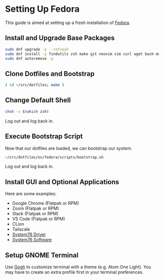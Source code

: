 # Setting Up Fedora

This guide is aimed at setting up a fresh installation of [Fedora](https://getfedora.org/).

## Install and Upgrade Base Packages

```bash
sudo dnf upgrade -y --refresh
sudo dnf install -y findutils zsh make git neovim vim curl wget bash mold
sudo dnf autoremove -y
```

## Clone Dotfiles and Bootstrap

```bash
( cd ~/src/dotfiles; make )
```

## Change Default Shell

```bash
chsh -s $(which zsh)
```

Log out and log back in.

## Execute Bootstrap Script

Now that our dotfiles are loaded, we can bootstrap our system.

```bash
~/src/dotfiles/os/fedora/scripts/bootstrap.sh
```

Log out and log back in.

## Install GUI and Optional Applications

Here are some examples:

- Google Chrome (Flatpak or RPM)
- Zoom (Flatpak or RPM)
- Slack (Flatpak or RPM)
- VS Code (Flatpak or RPM)
- CLion
- Tailscale
- [System76 Driver](https://support.system76.com/articles/system76-driver/)
- [System76 Software](https://support.system76.com/articles/system76-software/)

## Setup GNOME Terminal

Use [Gogh](https://mayccoll.github.io/Gogh/) to customize terminal with a theme (e.g. Atom One Light).
You may have to create an extra profile first in your terminal preferences.
